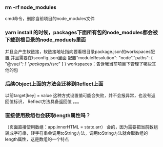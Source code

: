 ### rm -rf node_modules  
cmd命令，删除当前项目的node_modules文件

### yarn install 的时候，packages下面所有包的node_modules都会被下载到根目录的node_moduels里面
并且会产生软链接，软链接地址指向要看根目录package.json的workspaces配置,并且需要在tsconfig.json里面
配置"moduleResolution": "node","paths": {
      "@vue/*": [
        "packages/*/src"
      ]
    }
workspaces：告诉我当前项目下管理了哪些其他的包

### 后续Object上面的方法会迁移到Reflect上面
以前target[key] = value 这种方式设置值可能会失败，并不会报异常，也没有返回值标识，
Reflect方法具备返回值  。。。

### 直接使用数组也会获取length属性吗？
（页面直接使用数组：app.innerHTML = state.arr）
会的，因为需要把当前数组转成字符串，转字符串会调用toString方法，调用toString方法就会取数组的
length属性，这是数组的一个特点